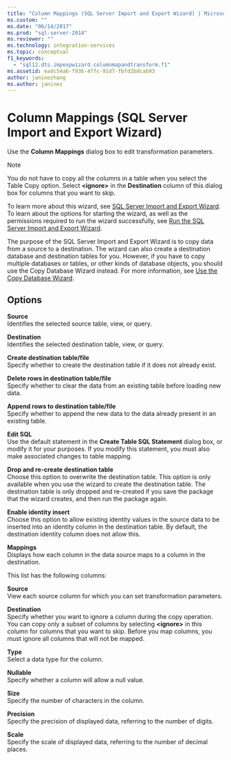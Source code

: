 ```yaml
---
title: "Column Mappings (SQL Server Import and Export Wizard) | Microsoft Docs"
ms.custom: ""
ms.date: "06/14/2017"
ms.prod: "sql-server-2014"
ms.reviewer: ""
ms.technology: integration-services
ms.topic: conceptual
f1_keywords: 
  - "sql12.dts.impexpwizard.columnmapandtransform.f1"
ms.assetid: eadc54a6-f936-4ffc-91d7-fbfd2bdcab93
author: janinezhang
ms.author: janinez
---
```

# Column Mappings (SQL Server Import and Export Wizard)
  Use the **Column Mappings** dialog box to edit transformation parameters.  
  
> [!NOTE]  
>  You do not have to copy all the columns in a table when you select the Table Copy option. Select **\<ignore>** in the **Destination** column of this dialog box for columns that you want to skip.  
  
 To learn more about this wizard, see [SQL Server Import and Export Wizard](import-and-export-data-with-the-sql-server-import-and-export-wizard.md). To learn about the options for starting the wizard, as well as the permissions required to run the wizard successfully, see [Run the SQL Server Import and Export Wizard](start-the-sql-server-import-and-export-wizard.md).  
  
 The purpose of the SQL Server Import and Export Wizard is to copy data from a source to a destination. The wizard can also create a destination database and destination tables for you. However, if you have to copy multiple databases or tables, or other kinds of database objects, you should use the Copy Database Wizard instead. For more information, see [Use the Copy Database Wizard](../../relational-databases/databases/use-the-copy-database-wizard.md).  
  
## Options  
 **Source**  
 Identifies the selected source table, view, or query.  
  
 **Destination**  
 Identifies the selected destination table, view, or query.  
  
 **Create destination table/file**  
 Specify whether to create the destination table if it does not already exist.  
  
 **Delete rows in destination table/file**  
 Specify whether to clear the data from an existing table before loading new data.  
  
 **Append rows to destination table/file**  
 Specify whether to append the new data to the data already present in an existing table.  
  
 **Edit SQL**  
 Use the default statement in the **Create Table SQL Statement** dialog box, or modify it for your purposes. If you modify this statement, you must also make associated changes to table mapping.  
  
 **Drop and re-create destination table**  
 Choose this option to overwrite the destination table. This option is only available when you use the wizard to create the destination table. The destination table is only dropped and re-created if you save the package that the wizard creates, and then run the package again.  
  
 **Enable identity insert**  
 Choose this option to allow existing identity values in the source data to be inserted into an identity column in the destination table. By default, the destination identity column does not allow this.  
  
 **Mappings**  
 Displays how each column in the data source maps to a column in the destination.  
  
 This list has the following columns:  
  
 **Source**  
 View each source column for which you can set transformation parameters.  
  
 **Destination**  
 Specify whether you want to ignore a column during the copy operation. You can copy only a subset of columns by selecting **\<ignore>** in this column for columns that you want to skip. Before you map columns, you must ignore all columns that will not be mapped.  
  
 **Type**  
 Select a data type for the column.  
  
 **Nullable**  
 Specify whether a column will allow a null value.  
  
 **Size**  
 Specify the number of characters in the column.  
  
 **Precision**  
 Specify the precision of displayed data, referring to the number of digits.  
  
 **Scale**  
 Specify the scale of displayed data, referring to the number of decimal places.  
  
  
